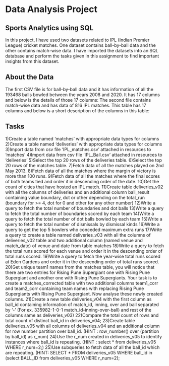 
# Data Analysis Project

## Sports Analytics using SQL
In this project, I have used two datasets related to IPL (Indian Premier League) cricket matches. One dataset contains ball-by-ball data and the other contains match-wise data. I have imported the datasets into an SQL database and 
perform the tasks given in this assignment to find important insights from this dataset.
## About the Data
The first CSV file is for ball-by-ball data and it has information of all the 193468 balls bowled between the years 2008 and 2020. It has 17 columns and below is the details of those 17 columns:
The second file contains match-wise data and has data of 816 IPL matches. This table has 17 columns and below is a short description of the columns in this table:
## Tasks
1)Create a table named ‘matches’ with appropriate data types for columns
2)Create a table named ‘deliveries’ with appropriate data types for columns
3)Import data from csv file ’IPL_matches.csv’ attached in resources to ‘matches’
4)Import data from csv file ’IPL_Ball.csv’ attached in resources to ‘deliveries’
5)Select the top 20 rows of the deliveries table.
6)Select the top 20 rows of the matches table.
7)Fetch data of all the matches played on 2nd May 2013.
8)Fetch data of all the matches where the margin of victory is more than 100 runs.
9)Fetch data of all the matches where the final scores of both teams tied and order it in descending order of the date.
10)Get the count of cities that have hosted an IPL match.
11)Create table deliveries_v02 with all the columns of deliveries and an additional column ball_result containing value boundary, dot or other depending on the total_run (boundary for >= 4, dot for 0 and other for any other number)
12)Write a query to fetch the total number of boundaries and dot balls
13)Write a query to fetch the total number of boundaries scored by each team
14)Write a query to fetch the total number of dot balls bowled by each team
15)Write a query to fetch the total number of dismissals by dismissal kinds
16)Write a query to get the top 5 bowlers who conceded maximum extra runs
17)Write a query to create a table named deliveries_v03 with all the columns of deliveries_v02 table and two additional column (named venue and match_date) of venue and date from table matches
18)Write a query to fetch the total runs scored for each venue and order it in the descending order of total runs scored.
19)Write a query to fetch the year-wise total runs scored at Eden Gardens and order it in the descending order of total runs scored.
20)Get unique team1 names from the matches table, you will notice that there are two entries for Rising Pune Supergiant one with Rising Pune Supergiant and another one with Rising Pune Supergiants.  Your task is to create a matches_corrected table with two additional columns team1_corr and team2_corr containing team names with replacing Rising Pune Supergiants with Rising Pune Supergiant. Now analyse these newly created columns.
21)Create a new table deliveries_v04 with the first column as ball_id containing information of match_id, inning, over and ball separated by ‘-’ (For ex. 335982-1-0-1 match_id-inning-over-ball) and rest of the columns same as deliveries_v03)
22)Compare the total count of rows and total count of distinct ball_id in deliveries_v04;
23)Create table deliveries_v05 with all columns of deliveries_v04 and an additional column for row number partition over ball_id. (HINT :  row_number() over (partition by ball_id) as r_num)
24)Use the r_num created in deliveries_v05 to identify instances where ball_id is repeating. (HINT : select * from deliveries_v05 WHERE r_num=2;)
25)Use subqueries to fetch data of all the ball_id which are repeating. (HINT: SELECT * FROM deliveries_v05 WHERE ball_id in (select BALL_ID from deliveries_v05 WHERE r_num=2);
